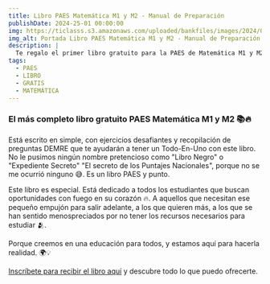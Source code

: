 ```yaml
---
title: Libro PAES Matemática M1 y M2 - Manual de Preparación
publishDate: 2024-25-01 00:00:00
img: https://ticlasss.s3.amazonaws.com/uploaded/bankfiles/images/2024/01/25/portada_li_65b271d6a97d9d53a831ef7c.jpg
img_alt: Portada Libro PAES Matemática M1 y M2 - Manual de Preparación
description: |
  Te regalo el primer libro gratuito para la PAES de Matemática M1 y M2. Incluye la parte teórica con todos los contenidos del Temario DEMRE para este 2024 y también mini ensayos por cada temática.
tags:
  - PAES
  - LIBRO
  - GRATIS
  - MATEMÁTICA
---
```


### El más completo libro gratuito PAES Matemática M1 y M2 📚🔥

Está escrito en simple, con ejercicios desafiantes y recopilación de preguntas DEMRE que te ayudarán a tener un Todo-En-Uno con este libro. No le pusimos ningún nombre pretencioso como "Libro Negro" o "Expediente Secreto" "El secreto de los Puntajes Nacionales", porque no se me ocurrió ninguno 😅. Es un libro PAES y punto.

Este libro es especial. Está dedicado a todos los estudiantes que buscan oportunidades con fuego en su corazón 🔥. A aquellos que necesitan ese pequeño empujón para salir adelante, a los que quieren más, a los que se han sentido menospreciados por no tener los recursos necesarios para estudiar 🫂. 

Porque creemos en una educación para todos, y estamos aquí para hacerla realidad. 🌍💡

[Inscríbete para recibir el libro aquí](https://click.ticlass.com/l/ec31d72798414c5c) y descubre todo lo que puedo ofrecerte. 

